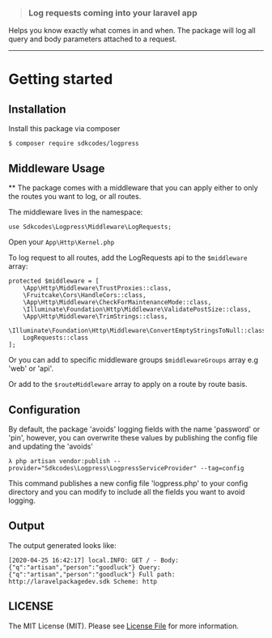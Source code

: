 > ### Log requests coming into your laravel app

Helps you know exactly what comes in and when. The package will log all query and body parameters attached to a request.

----------

# Getting started

## Installation

Install this package via composer

```$ composer require sdkcodes/logpress```


## Middleware Usage

** The package comes with a middleware that you can apply either to only the routes you want to log, or all routes.

The middleware lives in the namespace:

`use Sdkcodes\Logpress\Middleware\LogRequests;`

Open your `App\Http\Kernel.php`

To log request to all routes, add the LogRequests api to the `$middleware` array:
```
protected $middleware = [
    \App\Http\Middleware\TrustProxies::class,
    \Fruitcake\Cors\HandleCors::class,
    \App\Http\Middleware\CheckForMaintenanceMode::class,
    \Illuminate\Foundation\Http\Middleware\ValidatePostSize::class,
    \App\Http\Middleware\TrimStrings::class,
    \Illuminate\Foundation\Http\Middleware\ConvertEmptyStringsToNull::class,
    LogRequests::class
];
```

Or you can add to specific middleware groups `$middlewareGroups` array e.g 'web' or 'api'.

Or add to the `$routeMiddleware` array to apply on a route by route basis.


## Configuration

By default, the package 'avoids' logging fields with the name 'password' or 'pin', however, you can overwrite these values by publishing the config file and updating the 'avoids'

`λ php artisan vendor:publish --provider="Sdkcodes\Logpress\LogpressServiceProvider" --tag=config`

This command publishes a new config file 'logpress.php' to your config directory and you can modify to include all the fields you want to avoid logging.

## Output

The output generated looks like: 

`[2020-04-25 16:42:17] local.INFO: GET / - Body: {"q":"artisan","person":"goodluck"} Query: {"q":"artisan","person":"goodluck"} Full path: http://laravelpackagedev.sdk Scheme: http`

## LICENSE
The MIT License (MIT). Please see [License File](LICENSE) for more information.